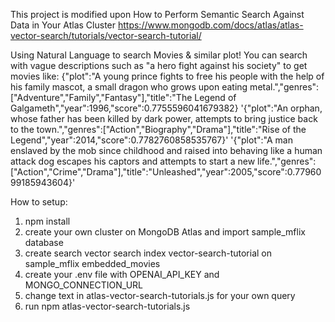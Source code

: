 This project is modified upon How to Perform Semantic Search Against Data in Your Atlas Cluster
https://www.mongodb.com/docs/atlas/atlas-vector-search/tutorials/vector-search-tutorial/

Using Natural Language to search Movies & similar plot!
You can search with vague descriptions such as "a hero fight against his society" to get movies like:
{"plot":"A young prince fights to free his people with the help of his family mascot, a small dragon who grows upon eating metal.","genres":["Adventure","Family","Fantasy"],"title":"The Legend of Galgameth","year":1996,"score":0.7755596041679382}
'{"plot":"An orphan, whose father has been killed by dark power, attempts to bring justice back to the town.","genres":["Action","Biography","Drama"],"title":"Rise of the Legend","year":2014,"score":0.7782760858535767}'
'{"plot":"A man enslaved by the mob since childhood and raised into behaving like a human attack dog escapes his captors and attempts to start a new life.","genres":["Action","Crime","Drama"],"title":"Unleashed","year":2005,"score":0.7796099185943604}'

How to setup:
1. npm install
2. create your own cluster on MongoDB Atlas and import sample_mflix database
3. create search vector search index vector-search-tutorial on sample_mflix embedded_movies
4. create your .env file with OPENAI_API_KEY and MONGO_CONNECTION_URL
5. change text in atlas-vector-search-tutorials.js for your own query
6. run npm atlas-vector-search-tutorials.js
